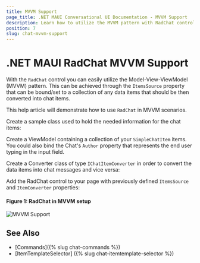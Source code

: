 ```yaml
---
title: MVVM Support 
page_title: .NET MAUI Conversational UI Documentation - MVVM Support
description: Learn how to utilize the MVVM pattern with RadChat control
position: 7
slug: chat-mvvm-support
---
```


# .NET MAUI RadChat MVVM Support 

With the `RadChat` control you can easily utilize the Model-View-ViewModel (MVVM) pattern. This can be achieved through the `ItemsSource` property that can be bound/set to a collection of any data items that should be then converted into chat items.

This help article will demonstrate how to use `RadChat` in MVVM scenarios.

Create a sample class used to hold the needed information for the chat items:

<snippet id='chat-features-mvvm-chatitem'/>

Create a ViewModel containing a collection of your `SimpleChatItem` items. You could also bind the Chat's `Author` property that represents the end user typing in the input field.

<snippet id='chat-features-mvvm-viewmodel'/>

Create a Converter class of type `IChatItemConverter` in order to convert the data items into chat messages and vice versa:

<snippet id='chat-features-mvvm-converter'/>

Add the RadChat control to your page with previously defined `ItemsSource` and `ItemConverter` properties:

<snippet id='chat-features-mvvm-xaml' />
	
#### Figure 1: RadChat in MVVM setup

![MVVM Support](images/)
	
## See Also

- [Commands]({% slug chat-commands %})
- [ItemTemplateSelector] ({% slug chat-itemtemplate-selector %})